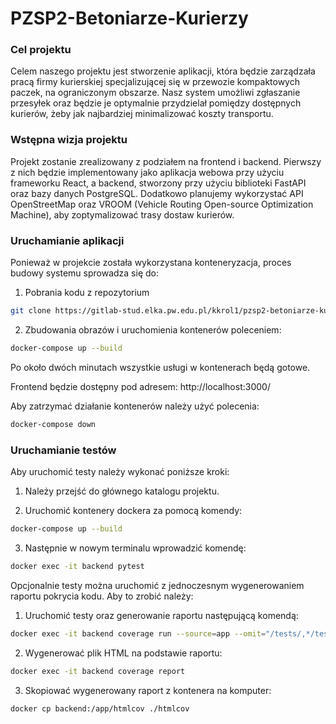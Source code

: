 
# PZSP2-Betoniarze-Kurierzy



### Cel projektu

Celem naszego projektu jest stworzenie aplikacji, która będzie zarządzała pracą firmy kurierskiej specjalizującej się w przewozie kompaktowych paczek, na ograniczonym obszarze. Nasz system umożliwi zgłaszanie przesyłek oraz będzie je optymalnie przydzielał pomiędzy dostępnych kurierów, żeby jak najbardziej minimalizować koszty transportu.



### Wstępna wizja projektu

Projekt zostanie zrealizowany z podziałem na frontend i backend. Pierwszy z nich będzie implementowany jako aplikacja webowa przy użyciu frameworku React, a backend, stworzony przy użyciu biblioteki FastAPI oraz bazy danych PostgreSQL. Dodatkowo planujemy wykorzystać API OpenStreetMap oraz VROOM (Vehicle Routing Open-source Optimization Machine), aby zoptymalizować trasy dostaw kurierów.

  

### Uruchamianie aplikacji

Ponieważ w projekcie została wykorzystana konteneryzacja, proces budowy systemu sprowadza się do:

1. Pobrania kodu z repozytorium

```bash
git clone https://gitlab-stud.elka.pw.edu.pl/kkrol1/pzsp2-betoniarze-kurierzy.git
```

2. Zbudowania obrazów i uruchomienia kontenerów poleceniem:

```bash
docker-compose up --build
```

Po około dwóch minutach wszystkie usługi w kontenerach będą gotowe.

Frontend będzie dostępny pod adresem: http://localhost:3000/

Aby zatrzymać działanie kontenerów należy użyć polecenia:

```bash
docker-compose down
```

  

### Uruchamianie testów

Aby uruchomić testy należy wykonać poniższe kroki:

1. Należy przejść do głównego katalogu projektu.

2.  Uruchomić kontenery dockera za pomocą komendy:
```bash
docker-compose up --build
```

3. Następnie w nowym terminalu wprowadzić komendę:
```bash
docker exec -it backend pytest
```
  
Opcjonalnie testy można uruchomić z jednoczesnym wygenerowaniem raportu pokrycia kodu. Aby to zrobić należy: 

1. Uruchomić testy oraz generowanie raportu następującą komendą:
```bash
docker exec -it backend coverage run --source=app --omit="/tests/,*/test_*.py" -m pytest
```

2. Wygenerować plik HTML na podstawie raportu:

```bash
docker exec -it backend coverage report
```

3. Skopiować wygenerowany raport z kontenera na komputer:

```bash
docker cp backend:/app/htmlcov ./htmlcov
```
